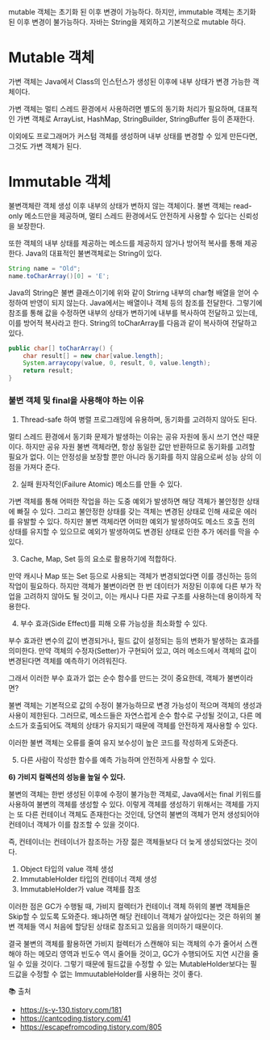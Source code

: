 mutable 객체는 초기화 된 이후 변경이 가능하다. 하지만, immutable 객체는 초기화된 이후 변경이 불가능하다. 자바는 String을 제외하고 기본적으로 mutable 하다.

# Mutable 객체

가변 객체는 Java에서 Class의 인스턴스가 생성된 이후에 내부 상태가 변경 가능한 객체이다. 

가변 객체는 멀티 스레드 환경에서 사용하려면 별도의 동기화 처리가 필요하며, 대표적인 가변 객체로 ArrayList, HashMap, StringBuilder, StringBuffer 등이 존재한다. 

이외에도 프로그래머가 커스텀 객체를 생성하며 내부 상태를 변경할 수 있게 만든다면, 그것도 가변 객체가 된다.

# Immutable 객체

불변객체란 객체 생성 이후 내부의 상태가 변하지 않는 객체이다. 불변 객체는 read-only 메소드만을 제공하며, 멀티 스레드 환경에서도 안전하게 사용할 수 있다는 신뢰성을 보장한다. 

또한 객체의 내부 상태를 제공하는 메소드를 제공하지 않거나 방어적 복사를 통해 제공한다. Java의 대표적인 불변객체로는 String이 있다. 

```java
String name = "Old";
name.toCharArray()[0] = 'E';
```

Java의 String은 불변 클래스이기에 위와 같이 Strirng 내부의 char형 배열을 얻어 수정하여 반영이 되지 않는다. Java에서는 배열이나 객체 등의 참조를 전달한다. 그렇기에 참조를 통해 값을 수정하면 내부의 상태가 변하기에 내부를 복사하여 전달하고 있는데, 이를 방어적 복사라고 한다. String의 toCharArray를 다음과 같이 복사하여 전달하고 있다. 

```java
public char[] toCharArray() {
	char result[] = new char[value.length];
	System.arraycopy(value, 0, result, 0, value.length);
	return result;
}
```

### 불변 객체 및 final을 사용해야 하는 이유

1) Thread-safe 하여 병렬 프로그래밍에 유용하며, 동기화를 고려하지 않아도 된다. 

멀티 스레드 환경에서 동기화 문제가 발생하는 이유는 공유 자원에 동시 쓰기 연산 때문이다. 하지만 공유 자원 불변 객체라면, 항상 동일한 값만 반환하므로 동기화를 고려할 필요가 없다. 이는 안정성을 보장할 뿐만 아니라 동기화를 하지 않음으로써 성능 상의 이점을 가져다 준다. 

2) 실패 원자적인(Failure Atomic) 메소드를 만들 수 있다. 

가변 객체를 통해 어떠한 작업을 하는 도중 예외가 발생하면 해당 객체가 불안정한 상태에 빠질 수 있다. 그리고 불안정한 상태를 갖는 객체는 변경된 상태로 인해 새로운 에러를 유발할 수 있다. 하지만 불변 객체라면 어떠한 예외가 발생하여도 메소드 호출 전의 상태를 유지할 수 있으므로 예외가 발생하여도 변경된 상태로 인한 추가 에러를 막을 수 있다. 

3) Cache, Map, Set 등의 요소로 활용하기에 적합하다. 

만약 캐시나 Map 또는 Set 등으로 사용되는 객체가 변경되었다면 이를 갱신하는 등의 작업이 필요하다. 하지만 객체가 불변이라면 한 번 데이터가 저장된 이후에 다른 부가 작업을 고려하지 않아도 될 것이고, 이는 캐시나 다른 자료 구조를 사용하는데 용이하게 작용한다. 

4) 부수 효과(Side Effect)를 피해 오류 가능성을 최소화할 수 있다. 

부수 효과란 변수의 값이 변경되거나, 필드 값이 설정되는 등의 변화가 발생하는 효과를 의미한다. 만약 객체의 수정자(Setter)가 구현되어 있고, 여러 메소드에서 객체의 값이 변경된다면 객체를 예측하기 어려워진다. 

그래서 이러한 부수 효과가 없는 순수 함수를 만드는 것이 중요한데, 객체가 불변이라면?

불변 객체는 기본적으로 값의 수정이 불가능하므로 변경 가능성이 적으며 객체의 생성과 사용이 제한된다. 그러므로, 메소드들은 자연스럽게 순수 함수로 구성될 것이고, 다른 메소드가 호출되어도 객체의 상태가 유지되기 때문에 객체를 안전하게 재사용할 수 있다. 

이러한 불변 객체는 오류를 줄여 유지 보수성이 높은 코드를 작성하게 도와준다. 

5) 다른 사람이 작성한 함수를 예측 가능하며 안전하게 사용할 수 있다.

**6) 가비지 컬렉션의 성능을 높일 수 있다.** 

불변의 객체는 한번 생성된 이후에 수정이 불가능한 객체로, Java에서는 final 키워드를 사용하여 불변의 객체를 생성할 수 있다. 이렇게 객체를 생성하기 위해서는 객체를 가지는 또 다른 컨테이너 객체도 존재한다는 것인데, 당연히 불변의 객체가 먼저 생성되어야 컨테이너 객체가 이를 참조할 수 있을 것이다. 

즉, 컨테이너는 컨테이너가 참조하는 가장 젊은 객체들보다 더 늦게 생성되었다는 것이다. 

1. Object 타입의 value 객체 생성
2. ImmutableHolder 타입의 컨테이너 객체 생성
3. ImmutableHolder가 value 객체를 참조

이러한 점은 GC가 수행될 때, 가비지 컬렉터가 컨테이너 객체 하위의 불변 객체들은 Skip할 수 있도록 도와준다. 왜냐하면 해당 컨테이너 객체가 살아있다는 것은 하위의 불변 객체들 역시 처음에 할당된 상태로 참조되고 있음을 의미하기 때문이다. 

결국 불변의 객체를 활용하면 가비지 컬렉터가 스캔해야 되는 객체의 수가 줄어서 스캔해야 하는 메모리 영역과 빈도수 역시 줄어들 것이고, GC가 수행되어도 지연 시간을 줄일 수 있을 것이다. 그렇기 때문에 필드값을 수정할 수 있는 MutableHolder보다는 필드값을 수정할 수 없는 ImmuutableHolder를 사용하는 것이 좋다. 

📚 출처

- https://s-y-130.tistory.com/181
- https://cantcoding.tistory.com/41
- https://escapefromcoding.tistory.com/805